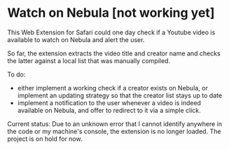 # Watch on Nebula [not working yet]

This Web Extension for Safari could one day check if a Youtube video is available to watch on Nebula and alert the user.

So far, the extension extracts the video title and creator name and checks the latter against a local list that was manually compiled.

To do:
* either implement a working check if a creator exists on Nebula, or implement an updating strategy so that the creator list stays up to date
* implement a notification to the user whenever a video is indeed available on Nebula, and offer to redirect to it via a simple click.

Current status: Due to an unknown error that I cannot identify anywhere in the code or my machine's console, the extension is no longer loaded. The project is on hold for now.
